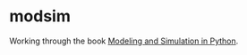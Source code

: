 # modsim

Working through the book [Modeling and Simulation in
Python](https://github.com/AllenDowney/ModSimPy).
